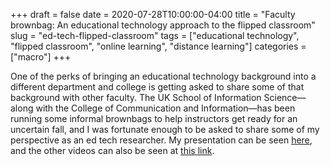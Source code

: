 +++ 
draft = false
date = 2020-07-28T10:00:00-04:00
title = "Faculty brownbag: An educational technology approach to the flipped classroom"
slug = "ed-tech-flipped-classroom" 
tags = ["educational technology", "flipped classroom", "online learning", "distance learning"]
categories = ["macro"]
+++

One of the perks of bringing an educational technology background into a different department and college is getting asked to share some of that background with other faculty. The UK School of Information Science—along with the College of Communication and Information—has been running some informal brownbags to help instructors get ready for an uncertain fall, and I was fortunate enough to be asked to share some of my perspective as an ed tech researcher. My presentation can be seen [here](https://uky.zoom.us/rec/play/75Mucbv--jM3HtGUsASDBKR4W9S8JqKshnIa8vFYyR21ByFXNVKuYeYWY7GMjWOi0tmlfB-jia2d9mUb?startTime=1595433577000&_x_zm_rtaid=kLQxdHtCT8-4-186UOA8IQ.1595944366168.037176caeb3a7ce28b603e07e38e9e4a&_x_zm_rhtaid=303), and the other videos can also be seen at [this link](https://ci.uky.edu/sis/page/school-information-science-hosts-lunch-learns).